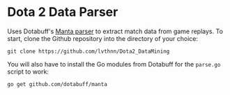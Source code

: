# Dota 2 Data Parser
Uses Dotabuff's [Manta parser](https://github.com/dotabuff/manta) to extract match data from game replays.
To start, clone the Github repository into the directory of your choice:

```git clone https://github.com/lvthnn/Dota2_DataMining```

You will also have to install the Go modules from Dotabuff for the `parse.go` script to work:

```
go get github.com/dotabuff/manta
```
